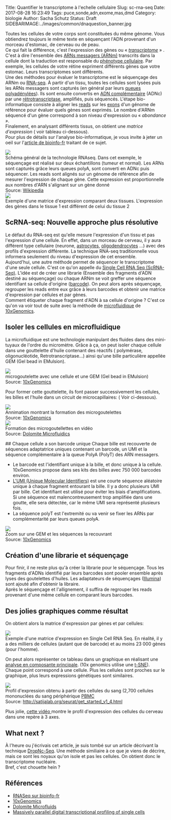 Title: Quantifier le transcriptome à l'echelle cellulaire
Slug: sc-rna-seq
Date: 2017-08-28 16:23:49
Tags: puce,sonde,adn,exome,mas,dmd
Category: biologie
Author: Sacha Schutz
Status: Draft
SIDEBARIMAGE:../images/common/dnaquestion_banner.jpg

Toutes les cellules de votre corps sont constituées du même génome. Vous obtiendrez toujours le même texte en séquençant l'ADN provenant d'un morceau d'estomac, de cerveau ou de peau.  
Ce qui fait la différence, c'est l'expression des gènes ou « *[transcriptome](https://fr.wikipedia.org/wiki/Transcriptome)* » . C'est à dire l'ensemble des [ARNs messagers (ARNm)](https://fr.wikipedia.org/wiki/Acide_ribonucl%C3%A9ique_messager) transcrits dans la cellule dont la traduction est responsable du [phénotype cellulaire](https://fr.wikipedia.org/wiki/Ph%C3%A9notype_cellulaire). Par exemple, les cellules de votre rétine expriment différents gènes que votre estomac. Leurs transcriptomes sont différents.  
Une des méthodes pour évaluer le transcriptome est le séquençage des ARNm ou [RNA-seq](https://fr.wikipedia.org/wiki/RNA-Seq). À partir d'un tissu, toutes les cellules sont lysées puis les ARNs messagers sont capturés (en général par leurs [queues polyadénylées](https://fr.wikipedia.org/wiki/Polyad%C3%A9nylation)). Ils sont ensuite convertis  en [ADN complémentaire](https://fr.wikipedia.org/wiki/ADN_compl%C3%A9mentaire) (ADNc) par une [rétrotranscriptase](https://fr.wikipedia.org/wiki/Transcriptase_inverse), amplifiés, puis séquencés. L'étape bio-informatique consiste à aligner les [reads](http://dridk.me/ngs.html) sur les [exons](https://fr.wikipedia.org/wiki/Exon) d'un génome de référence pour évaluer quels gènes sont exprimés. Le nombre d'ARNm séquencé d'un gène correspond à son niveau d'expression ou « *abondance »*.    
Finalement, en analysant différents tissus, on obtient  une *matrice d'expression* ( voir tableau ci-dessous).   
Pour plus de détails sur l'analyse bio-informatique,  je vous invite à jeter un oeil sur l'[article de bioinfo-fr](https://bioinfo-fr.net/lanalyse-de-donnees-rna-seq-mode-demploi) traitant de ce sujet.    

<div class="figure">
    <img src="../images/post27/rnaseq-overview.png" /> 
    <div class="legend">Schéma général de la technologie RNAseq. Dans cet exemple, le séquençage est réalisé sur deux échantillons (tumeur et normal). Les ARNs sont capturés grâce leurs queues polyA, sont converti en ADNc puis séquencer. Les reads sont alignés sur un génome de référence afin de mesurer l'expression de chaque gène. Cette expression est proportionnelle aux nombres d'ARN s'alignant sur un gène donné </br>Source: <a href="https://fr.wikipedia.org/wiki/RNA-Seq">Wikipedia</a></div>
</div>
   
<div class="figure">
    <img src="../images/post27/expression-matrix.png" /> 
    <div class="legend">Exemple d'une matrice d'expression comparant deux tissues. L'expression des gènes dans le tissue 1 est différent de celui du tissue 2</div>
</div>


## ScRNA-seq: Nouvelle approche plus résolutive

Le défaut du RNA-seq est qu'elle mesure l'expression d'un tissu et pas l'expression d'une cellule. En effet, dans un morceau de cerveau, il y aura différent type cellulaire (neurone, [astrocytes](https://fr.wikipedia.org/wiki/Astrocyte), [oligodendrocytes](https://fr.wikipedia.org/wiki/Oligodendrocyte) ...) avec des profils d'expression différente. La technique RNA-seq traditionnelle vous informera seulement du niveau d'expression de cet ensemble.   
Aujourd'hui, une autre méthode permet de séquencer le transcriptome d'une seule cellule. C'est ce qu'on appelle du [Single Cell RNA Seq  (ScRNA-Seq)](https://en.wikipedia.org/wiki/Single-cell_transcriptomics). 
L'idée est de créer une librarie (Ensemble des fragments d'ADN destiné au séquençage) ou chaque ARNm se voit greffer une séquence identifiant sa cellule d'origine ([barcode](https://fr.wikipedia.org/wiki/Barcoding_mol%C3%A9culaire)). On peut alors après séquençage, regrouper les reads entre eux grâce à leurs barcodes et obtenir une matrice d'expression par cellules et par gènes.   
Comment étiqueter chaque fragment d'ADN à sa cellule d'origine ? C'est ce qu'on va voir tout de suite avec la méthode de [microfluidique](https://fr.wikipedia.org/wiki/Microfluidique) de [10xGenomics](https://www.10xgenomics.com/).

## Isoler les cellules en microfluidique
La microfluidique est une technologie manipulant des fluides dans des mini-tuyaux de l'ordre du micromètre. 
Grâce à ça, on peut isoler chaque cellule dans une gouttelette d'huile contenant des réactifs ( polymérase, oligonucléotide, Retrotranscriptase...) ainsi qu'une bille particulière appellée GEM (Gel bead in EMulsion).

<div class="figure">
    <img src="../images/post27/GEM.png" /> 
    <div class="legend">microgoutelette avec une cellule et une GEM (Gel bead in EMulsion) </br> Source: <a href="https://www.10xgenomics.com/single-cell/">10xGenomics</a>
    </div>
</div>

Pour former cette gouttelette, ils font passer successivement les cellules, les billes et l'huile dans un circuit de microcapillaires: ( Voir ci-dessous).

<div class="figure">
    <img src="../images/post27/gem-formation.gif" /> 
    <div class="legend">Annimation montrant la formation des microgoutelettes</br> Source: <a href="https://www.10xgenomics.com/single-cell/">10xGenomics</a> </div>
</div>

<div class="figure">
    <img src="../images/post27/gem-formation2.gif" /> 
    <div class="legend">Formation des microgoutellettes en vidéo </br> Source: <a href="https://www.youtube.com/watch?v=zQoHc6PtIFk">Dolomite Microfluidics</a> </div>
</div>

## Chaque cellule a son barcode unique
Chaque bille est recouverte de séquences adaptatrice uniques contenant un barcode, un UMI et la séquence complémentaire à la queue PolyA (PolyT) des ARN messagers.    
- Le barcode est l'identifiant unique à la bille, et donc unique à la cellule. 10xGenomics propose dans ses kits des billes avec 750 000 barcodes environ.       
- [L'UMI (Unique Molecular Identifiers)](https://en.wikipedia.org/wiki/Unique_molecular_identifier)  est une courte séquence aléatoire unique  à chaque fragment entourant la bille. Il y a donc plusieurs UMI par bille. Cet identifiant est utilisé pour éviter les biais d'amplifications. Si une séquence est malencontreusement trop amplifiée dans une goutte, elle sera détectée, car le même UMI sera représenté plusieurs fois.    
- La séquence polyT est l'extremité ou va venir se fixer les ARNs par complémentarité par leurs queues polyA.

<div class="figure">
    <img src="../images/post27/gem-zoom.png" /> 
    <div class="legend">Zoom sur une GEM et les séquences la recouvrant</br> Source: <a href="https://www.10xgenomics.com/single-cell/">10xGenomics</a> </div>
</div>

## Création d'une librarie et séquençage 
Pour finir, il ne reste plus qu'à créer la librarie pour le séquençage. Tous les fragments d'ADNs identifié par leurs barcodes sont pooler ensemble après lyses des goutelettes d'huiles. Les adaptateurs de séquençages ([Illumina](https://www.youtube.com/watch?v=fCd6B5HRaZ8&t=3s)) sont ajouté afin d'obtenir la libraire.   
Après le séquençage et l'allignement, il suffira de regrouper les reads provenant d'une même cellule en comparant leurs barcodes.

## Des jolies graphiques comme résultat
On obtient alors la matrice d'expression par gènes et par cellules:

<div class="figure">
    <img src="../images/post27/expression-matrix-cell.png" /> 
    <div class="legend">Exemple d'une matrice d'expression en Single Cell RNA Seq. En réalité, il y a des milliers de cellules (autant que de barcode) et au moins 23 000 gènes (pour l'homme).</div>
</div>

On peut alors représenter ce tableau dans un graphique en réalisant une [analyse en composante principale](https://fr.wikipedia.org/wiki/Analyse_en_composantes_principales). (10x genomics utilise une [t-SNE](https://fr.wikipedia.org/wiki/Algorithme_t-SNE)). 
Chaque point correspond à une cellule. Plus les cellules sont proches sur le graphique, plus leurs expressions génétiques sont similaires. 


<div class="figure">
    <img src="../images/post27/blood_example.png" /> 
    <div class="legend">Profil d'expression obtenu à partir des cellules du sang (2,700 cellules mononuclées du sang périphérique <a href="https://fr.wikipedia.org/wiki/Cellule_mononucl%C3%A9%C3%A9e_sanguine_p%C3%A9riph%C3%A9rique)))">PBMC</a></br> Source: <a href="http://satijalab.org/seurat/get_started_v1_4.html">http://satijalab.org/seurat/get_started_v1_4.html</a></div>
</div>

Plus jolie, [cette vidéo ](https://www.10xgenomics.com/single-cell/?wvideo=z54e2lemhd) montre le profil d'expression des cellules du cerveau dans une repère à 3 axes.



## What next ? 
À l'heure ou j'écrivais cet article, je suis tombé sur un article décrivant la technique [DropNc-Seq](http://www.genengnews.com/gen-news-highlights/single-nucleus-rna-seq-merges-with-microfluidics/81254868). Une méthode similiaire à ce que je viens de décrire, mais ce sont les noyaux qu'on isole et pas les cellules. On obtient donc le transcriptome nucléaire.     
Bref, c'est chouette hein ? 


## Références
* [RNASeq sur bioinfo-fr](https://bioinfo-fr.net/lanalyse-de-donnees-rna-seq-mode-demploi)
* [10xGenomics](https://www.10xgenomics.com/single-cell/)
* [Dolomite Microfluids](https://www.youtube.com/watch?v=zQoHc6PtIFk)
* [Massively parallel digital transcriptional profiling of single cells](https://www.ncbi.nlm.nih.gov/pubmed/28091601)
